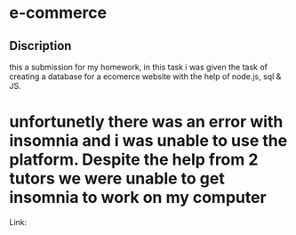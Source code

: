 # e-commerce

## Discription 

this a submission for my homework, in this task i was given the task of creating a database for a ecomerce website with the help of node.js, sql & JS.

# unfortunetly there was an error with insomnia and i was unable to use the platform. Despite the help from 2 tutors we were unable to get insomnia to work on my computer

Link: 
